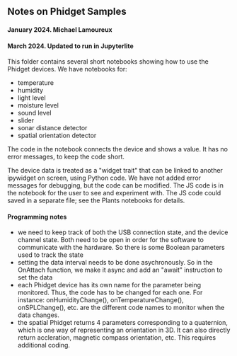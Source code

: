 ## Notes on Phidget Samples

#### January 2024. Michael Lamoureux 

#### March 2024. Updated to run in Jupyterlite

This folder contains several short notebooks showing how to use the Phidget devices. We have notebooks for:
- temperature
- humidity
- light level
- moisture level
- sound level
- slider
- sonar distance detector
- spatial orientation detector


The code in the notebook connects the device and shows a value. It has no error messages, to keep the code short.

The device data is treated as a "widget trait" that can be linked to another ipywidget on screen, using Python code. We have not added error messages for debugging, but the code can be modified. The JS code is in the notebook for the user to see and experiment with. The JS code could saved in a separate file; see the Plants notebooks for details.

#### Programming notes

- we need to keep track of both the USB connection state, and the device channel state. Both need to be open in order for the software to communicate with the hardware. So there is some Boolean parameters used to track the state
- setting the data interval needs to be done asychronously. So in the OnAttach function, we make it async and add an "await" instruction to set the data
- each Phidget device has its own name for the parameter being monitored. Thus, the code has to be changed for each one. For instance: onHumidityChange(), onTemperatureChange(), onSPLChange(), etc. are the different code names to monitor when the data changes.
- the spatial Phidget returns 4 parameters corresponding to a quaternion, which is one way of representing an orientation in 3D. It can also directly return accleration, magnetic compass orientation, etc. This requires additional coding. 

